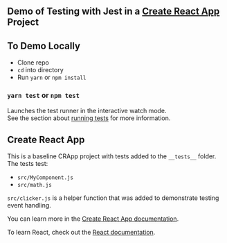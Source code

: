 ## Demo of Testing with Jest in a [Create React App](https://github.com/facebook/create-react-app) Project

## To Demo Locally

* Clone repo
* `cd` into directory
* Run `yarn` or `npm install`

### `yarn test` or `npm test`

Launches the test runner in the interactive watch mode.<br />
See the section about [running tests](https://facebook.github.io/create-react-app/docs/running-tests) for more information.

## Create React App

This is a baseline CRApp project with tests added to the `__tests__` folder. The tests test:

* `src/MyComponent.js`
* `src/math.js`

`src/clicker.js` is a helper function that was added to demonstrate testing event handling.

You can learn more in the [Create React App documentation](https://facebook.github.io/create-react-app/docs/getting-started).

To learn React, check out the [React documentation](https://reactjs.org/).